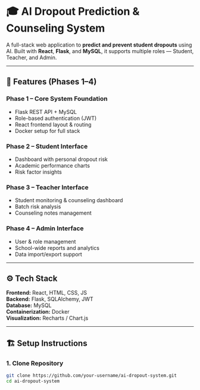 # 🎓 AI Dropout Prediction & Counseling System

A full-stack web application to **predict and prevent student dropouts** using AI.
Built with **React**, **Flask**, and **MySQL**, it supports multiple roles — Student, Teacher, and Admin.

---

## 🧠 Features (Phases 1–4)

### Phase 1 – Core System Foundation
- Flask REST API + MySQL
- Role-based authentication (JWT)
- React frontend layout & routing
- Docker setup for full stack

### Phase 2 – Student Interface
- Dashboard with personal dropout risk
- Academic performance charts
- Risk factor insights

### Phase 3 – Teacher Interface
- Student monitoring & counseling dashboard
- Batch risk analysis
- Counseling notes management

### Phase 4 – Admin Interface
- User & role management
- School-wide reports and analytics
- Data import/export support

---

## ⚙️ Tech Stack

**Frontend:** React, HTML, CSS, JS  
**Backend:** Flask, SQLAlchemy, JWT  
**Database:** MySQL  
**Containerization:** Docker  
**Visualization:** Recharts / Chart.js  

---

## 🏗️ Setup Instructions

### 1. Clone Repository
```bash
git clone https://github.com/your-username/ai-dropout-system.git
cd ai-dropout-system

